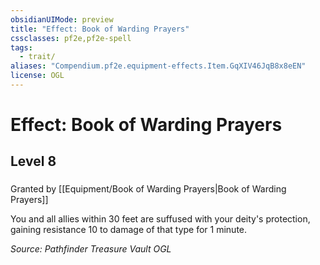 ```yaml
---
obsidianUIMode: preview
title: "Effect: Book of Warding Prayers"
cssclasses: pf2e,pf2e-spell
tags:
  - trait/
aliases: "Compendium.pf2e.equipment-effects.Item.GqXIV46JqB8x8eEN"
license: OGL
---
```

# Effect: Book of Warding Prayers
## Level 8
### 






Granted by [[Equipment/Book of Warding Prayers|Book of Warding Prayers]]

You and all allies within 30 feet are suffused with your deity's protection, gaining resistance 10 to damage of that type for 1 minute.

*Source: Pathfinder Treasure Vault*
*OGL*